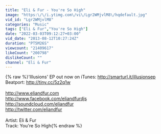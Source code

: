 ```yaml
---
title: "Eli & Fur - You're So High"
image: "https:\/\/i.ytimg.com\/vi\/Lgr2WMjvlM8\/hqdefault.jpg"
vid_id: "Lgr2WMjvlM8"
categories: "Music"
tags: ["Eli & Fur","You're So High"]
date: "2022-03-03T09:12:27+03:00"
vid_date: "2013-08-12T10:27:24Z"
duration: "PT5M26S"
viewcount: "21409617"
likeCount: "200798"
dislikeCount: ""
channel: "Eli & Fur"
---
```

{% raw %}'Illusions' EP out now on iTunes: <a rel="nofollow" target="blank" href="http://smarturl.it/illusionsep">http://smarturl.it/illusionsep</a><br />Beatport: <a rel="nofollow" target="blank" href="http://tiny.cc/5z2q1w">http://tiny.cc/5z2q1w</a><br /><br /><a rel="nofollow" target="blank" href="http://www.eliandfur.com">http://www.eliandfur.com</a><br /><a rel="nofollow" target="blank" href="http://www.facebook.com/eliandfurdjs">http://www.facebook.com/eliandfurdjs</a><br /><a rel="nofollow" target="blank" href="http://soundcloud.com/eliandfur">http://soundcloud.com/eliandfur</a><br /><a rel="nofollow" target="blank" href="http://twitter.com/eliandfur">http://twitter.com/eliandfur</a> <br /><br />Artist: Eli &amp; Fur<br />Track: You're So High{% endraw %}
